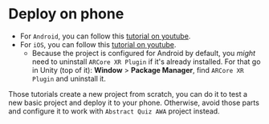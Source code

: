 # Deploy on phone

- For `Android`, you can follow this [tutorial on youtube](https://www.youtube.com/watch?v=0mpsiO2lCx0). 
- For `iOS`, you can follow this [tutorial on youtube](https://www.youtube.com/watch?v=eu_eG0eTFlA). 
  - Because the project is configured for Android by default, you *might* need to uninstall `ARCore XR Plugin` if it's already installed. For that go in Unity (top of it): **Window** > **Package Manager**, find `ARCore XR Plugin` and uninstall it.

Those tutorials create a new project from scratch, you can do it to test a new basic project and deploy it to your phone. Otherwise, avoid those parts and configure it to work with `Abstract Quiz AWA` project instead.



